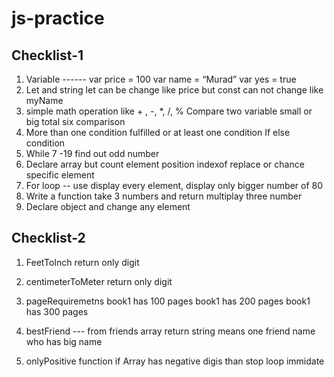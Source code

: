 # js-practice

## Checklist-1

1. Variable ------ var price = 100 var name = “Murad” var yes = true
2. Let and string let can be change like price but const can not change like myName
3. simple math operation like + , -, \*, /, %
   Compare two variable small or big total six comparison
4. More than one condition fulfilled or at least one condition
   If else condition
5. While 7 -19 find out odd number
6. Declare array but count element position indexof replace or chance specific element
7. For loop -- use display every element, display only bigger number of 80
8. Write a function take 3 numbers and return multiplay three number
9. Declare object and change any element

## Checklist-2

1. FeetToInch return only digit

2. centimeterToMeter return only digit

3. pageRequiremetns book1 has 100 pages book1 has 200 pages book1 has 300 pages

4. bestFriend --- from friends array return string means one friend name who has big name

5. onlyPositive function if Array has negative digis than stop loop immidate

